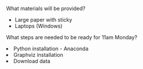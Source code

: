 What materials will be provided?
* Large paper with sticky
* Laptops (Windows)

What steps are needed to be ready for 11am Monday?
<li>Python installation - Anaconda</li>
<li>Graphviz installation</li>
<li>Download data</li>
